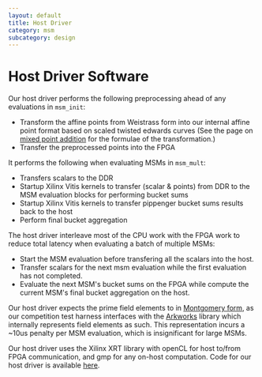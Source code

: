 ```yaml
---
layout: default
title: Host Driver
category: msm
subcategory: design
---
```


# Host Driver Software

Our host driver performs the following preprocessing ahead of any evaluations
in `msm_init`:

- Transform the affine points from Weistrass form into our internal affine
  point format based on scaled twisted edwards curves (See the page on [mixed
  point addition](msm-mixed-point-addition-with-precomputation.html) for the
  formulae of the transformation.)
- Transfer the preprocessed points into the FPGA

It performs the following when evaluating MSMs in `msm_mult`:

- Transfers scalars to the DDR
- Startup Xilinx Vitis kernels to transfer (scalar & points) from DDR to the
  MSM evaluation blocks for performing bucket sums
- Startup Xilinx Vitis kernels to transfer pippenger bucket sums results back
  to the host
- Perform final bucket aggregation

The host driver interleave most of the CPU work with the FPGA work to reduce
total latency when evaluating a batch of multiple MSMs:

- Start the MSM evaluation before transfering all the scalars into the host.
- Transfer scalars for the next msm evaluation while the first evaluation has
  not completed.
- Evaluate the next MSM's bucket sums on the FPGA while compute the current
  MSM's final bucket aggregation on the host.

Our host driver expects the prime field elements to in [Montgomery
form](https://en.wikipedia.org/wiki/Montgomery_modular_multiplication), as our
competition test harness interfaces with the
[Arkworks](https://github.com/arkworks-rs) library which internally represents
field elements as such. This representation incurs a ~10us penalty per MSM
evaluation, which is insignificant for large MSMs.

Our host driver uses the Xilinx XRT library with openCL for host to/from FPGA
communication, and gmp for any on-host computation. Code for our host driver is
available
[here](https://github.com/fyquah/hardcaml_zprize/blob/master/zprize/msm_pippenger/host/driver/driver.cpp).
